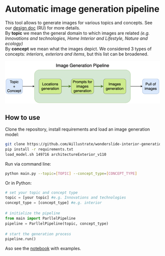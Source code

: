 # Automatic image generation pipeline
This tool allows to generate images for various topics and concepts. See our [design doc](ml_system_design_doc/ML_System_Design_Doc_Image_Generation.md) (RU) for more details.  
By **topic** we mean the general domain to which images are related *(e.g. Innovations and technologies, Home Interior and Lifestyle, Nature and ecology)*    
By **concept** we mean what the images depict. We considered 3 types of concepts: *interiors, exteriors and items*, but this list can be broadened.

![Image Generation Pipeline](ml_system_design_doc/image_generation_pipeline.png)

## How to use

Clone the repository, install requirements and load an image generation model:
```bash
git clone https://github.com/Aillustrate/wonderslide-interior-generation
pip install -r requirements.txt
load_model.sh 149716 architectureExterior_v110
  ```

Run via command line:
```bash
python main.py --topic=[TOPIC] --concept_type=[CONCEPT_TYPE]
```

Or in Python:
```python
# set your topic and concept type
topic = [your topic] #e.g. Innovations and technologies
concept_type = [concept_type] #e.g. interior

# initialize the pipeline
from main import ParllelPipeline
pipeline = ParllelPipeline(topic, concept_type)

# start the generation process
pipeline.run()
```

Aso see the [notebook](https://github.com/Aillustrate/wonderslide-interior-generation/blob/main/example.ipynb) with examples.
